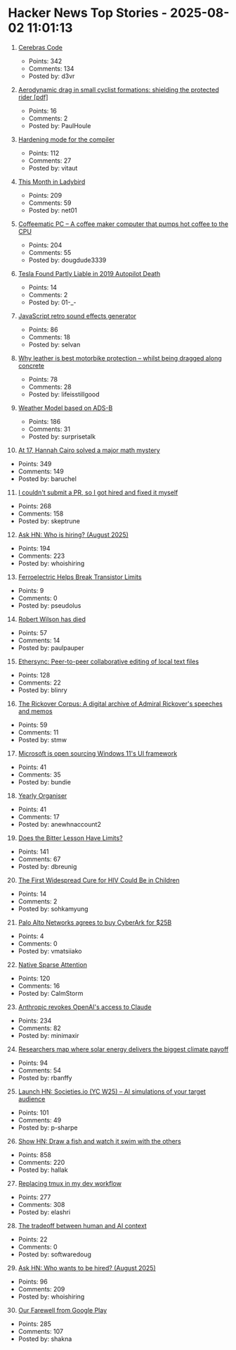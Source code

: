 # Hacker News Top Stories - 2025-08-02 11:01:13

1. [Cerebras Code](https://www.cerebras.ai/blog/introducing-cerebras-code)
   - Points: 342
   - Comments: 134
   - Posted by: d3vr

2. [Aerodynamic drag in small cyclist formations: shielding the protected rider [pdf]](http://www.urbanphysics.net/2025_Formation_Paper_Preprint_v1.pdf)
   - Points: 16
   - Comments: 2
   - Posted by: PaulHoule

3. [Hardening mode for the compiler](https://discourse.llvm.org/t/rfc-hardening-mode-for-the-compiler/87660)
   - Points: 112
   - Comments: 27
   - Posted by: vitaut

4. [This Month in Ladybird](https://ladybird.org/newsletter/2025-07-31/)
   - Points: 209
   - Comments: 59
   - Posted by: net01

5. [Coffeematic PC – A coffee maker computer that pumps hot coffee to the CPU](https://www.dougmacdowell.com/coffeematic-pc.html)
   - Points: 204
   - Comments: 55
   - Posted by: dougdude3339

6. [Tesla Found Partly Liable in 2019 Autopilot Death](https://www.wired.com/story/tesla-liable-2019-autopilot-crash-death/)
   - Points: 14
   - Comments: 2
   - Posted by: 01-_-

7. [JavaScript retro sound effects generator](https://github.grumdrig.com/jsfxr/)
   - Points: 86
   - Comments: 18
   - Posted by: selvan

8. [Why leather is best motorbike protection – whilst being dragged along concrete](https://www.youtube.com/watch?v=xwuRUcAGIEU)
   - Points: 78
   - Comments: 28
   - Posted by: lifeisstillgood

9. [Weather Model based on ADS-B](https://obrhubr.org/adsb-weather-model)
   - Points: 186
   - Comments: 31
   - Posted by: surprisetalk

10. [At 17, Hannah Cairo solved a major math mystery](https://www.quantamagazine.org/at-17-hannah-cairo-solved-a-major-math-mystery-20250801/)
   - Points: 349
   - Comments: 149
   - Posted by: baruchel

11. [I couldn't submit a PR, so I got hired and fixed it myself](https://www.skeptrune.com/posts/doing-the-little-things/)
   - Points: 268
   - Comments: 158
   - Posted by: skeptrune

12. [Ask HN: Who is hiring? (August 2025)](undefined)
   - Points: 194
   - Comments: 223
   - Posted by: whoishiring

13. [Ferroelectric Helps Break Transistor Limits](https://spectrum.ieee.org/negative-capacitance-schottky-limit)
   - Points: 9
   - Comments: 0
   - Posted by: pseudolus

14. [Robert Wilson has died](https://www.theartnewspaper.com/2025/08/01/robert-wilson-playwright-director-artist-obituary)
   - Points: 57
   - Comments: 14
   - Posted by: paulpauper

15. [Ethersync: Peer-to-peer collaborative editing of local text files](https://github.com/ethersync/ethersync)
   - Points: 128
   - Comments: 22
   - Posted by: blinry

16. [The Rickover Corpus: A digital archive of Admiral Rickover's speeches and memos](https://rickovercorpus.org/)
   - Points: 59
   - Comments: 11
   - Posted by: stmw

17. [Microsoft is open sourcing Windows 11's UI framework](https://www.neowin.net/news/microsoft-is-taking-steps-to-open-sourcing-windows-11-user-interface-framework/)
   - Points: 41
   - Comments: 35
   - Posted by: bundie

18. [Yearly Organiser](https://neatnik.net/calendar/)
   - Points: 41
   - Comments: 17
   - Posted by: anewhnaccount2

19. [Does the Bitter Lesson Have Limits?](https://www.dbreunig.com/2025/08/01/does-the-bitter-lesson-have-limits.html)
   - Points: 141
   - Comments: 67
   - Posted by: dbreunig

20. [The First Widespread Cure for HIV Could Be in Children](https://www.wired.com/story/the-first-widespread-cure-for-hiv-could-be-in-children/)
   - Points: 14
   - Comments: 2
   - Posted by: sohkamyung

21. [Palo Alto Networks agrees to buy CyberArk for $25B](https://techcrunch.com/2025/07/30/palo-alto-networks-agrees-to-buy-cyberark-for-25-billion/)
   - Points: 4
   - Comments: 0
   - Posted by: vmatsiiako

22. [Native Sparse Attention](https://aclanthology.org/2025.acl-long.1126/)
   - Points: 120
   - Comments: 16
   - Posted by: CalmStorm

23. [Anthropic revokes OpenAI's access to Claude](https://www.wired.com/story/anthropic-revokes-openais-access-to-claude/)
   - Points: 234
   - Comments: 82
   - Posted by: minimaxir

24. [Researchers map where solar energy delivers the biggest climate payoff](https://www.rutgers.edu/news/researchers-map-where-solar-energy-delivers-biggest-climate-payoff)
   - Points: 94
   - Comments: 54
   - Posted by: rbanffy

25. [Launch HN: Societies.io (YC W25) – AI simulations of your target audience](undefined)
   - Points: 101
   - Comments: 49
   - Posted by: p-sharpe

26. [Show HN: Draw a fish and watch it swim with the others](https://drawafish.com)
   - Points: 858
   - Comments: 220
   - Posted by: hallak

27. [Replacing tmux in my dev workflow](https://bower.sh/you-might-not-need-tmux)
   - Points: 277
   - Comments: 308
   - Posted by: elashri

28. [The tradeoff between human and AI context](https://softwaredoug.com/blog/2025/07/30/layers-of-ai-coding)
   - Points: 22
   - Comments: 0
   - Posted by: softwaredoug

29. [Ask HN: Who wants to be hired? (August 2025)](undefined)
   - Points: 96
   - Comments: 209
   - Posted by: whoishiring

30. [Our Farewell from Google Play](https://secuso.aifb.kit.edu/english/2809.php)
   - Points: 285
   - Comments: 107
   - Posted by: shakna

